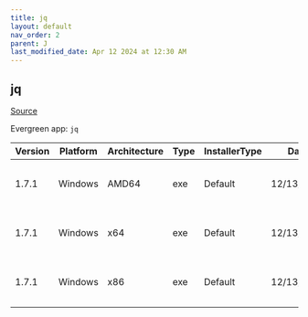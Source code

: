 ```yaml
---
title: jq
layout: default
nav_order: 2
parent: J
last_modified_date: Apr 12 2024 at 12:30 AM
---
```


## jq

[Source](https://jqlang.github.io/jq/)

Evergreen app: `jq`

| Version | Platform | Architecture | Type | InstallerType | Date       | Size    | URI                                                                                                                                                          |
| ------- | -------- | ------------ | ---- | ------------- | ---------- | ------- | ------------------------------------------------------------------------------------------------------------------------------------------------------------ |
| 1.7.1   | Windows  | AMD64        | exe  | Default       | 12/13/2023 | 985088  | [https://github.com/jqlang/jq/releases/download/jq-1.7.1/jq-windows-amd64.exe](https://github.com/jqlang/jq/releases/download/jq-1.7.1/jq-windows-amd64.exe) |
| 1.7.1   | Windows  | x64          | exe  | Default       | 12/13/2023 | 985088  | [https://github.com/jqlang/jq/releases/download/jq-1.7.1/jq-win64.exe](https://github.com/jqlang/jq/releases/download/jq-1.7.1/jq-win64.exe)                 |
| 1.7.1   | Windows  | x86          | exe  | Default       | 12/13/2023 | 1027584 | [https://github.com/jqlang/jq/releases/download/jq-1.7.1/jq-windows-i386.exe](https://github.com/jqlang/jq/releases/download/jq-1.7.1/jq-windows-i386.exe)   |
